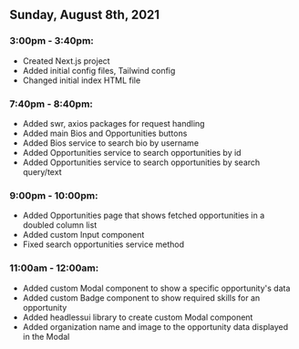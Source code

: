 ## Sunday, August 8th, 2021

### 3:00pm - 3:40pm:

- Created Next.js project
- Added initial config files, Tailwind config
- Changed initial index HTML file

### 7:40pm - 8:40pm:

- Added swr, axios packages for request handling
- Added main Bios and Opportunities buttons
- Added Bios service to search bio by username
- Added Opportunities service to search opportunities by id
- Added Opportunities service to search opportunities by search query/text

### 9:00pm - 10:00pm:

- Added Opportunities page that shows fetched opportunities in a doubled column list
- Added custom Input component
- Fixed search opportunities service method

### 11:00am - 12:00am:

- Added custom Modal component to show a specific opportunity's data
- Added custom Badge component to show required skills for an opportunity
- Added headlessui library to create custom Modal component
- Added organization name and image to the opportunity data displayed in the Modal
